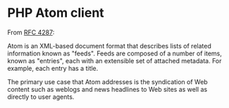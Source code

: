 # PHP Atom client

From [RFC 4287](http://tools.ietf.org/html/rfc4287):

   Atom is an XML-based document format that describes lists of related
   information known as "feeds".  Feeds are composed of a number of
   items, known as "entries", each with an extensible set of attached
   metadata.  For example, each entry has a title.

   The primary use case that Atom addresses is the syndication of Web
   content such as weblogs and news headlines to Web sites as well as
   directly to user agents.
